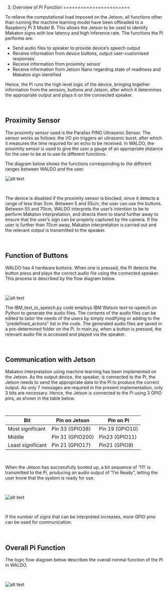 3. Overview of Pi Function
=======================

To relieve the computational load imposed on the Jetson, all functions other than running the machine learning model have been offloaded to a Raspberry Pi 3 Model B. This allows the Jetson to be used to identify Makaton signs with low latency and high inference rate. The functions the Pi performs are:

* Send audio files to speaker to provide device’s speech output
* Receive information from device buttons, output user-customised responses
* Receive information from proximity sensor
* Receive information from Jetson Nano regarding state of readiness and Makaton sign identified

Hence, the Pi runs the high level logic of the device, bringing together information from the sensors, buttons and Jetson, after which it determines the appropriate output and plays it on the connected speaker.

<Br>
  
Proximity Sensor
---------------

The proximity sensor used is the Parallax PING Ultrasonic Sensor. The sensor works as follows: the I/O pin triggers an ultrasonic burst, after which it measures the time required for an echo to be received. In WALDO, the proximity sensor is used to give the user a gauge of an appropriate distance for the user to be at to use its different functions.

The diagram below shows the functions corresponding to the different ranges between WALDO and the user.

![alt text](https://github.com/patrickjohncyh/ibm-waldo/blob/master/imgs/sensor_ranges.png "Sensor Ranges")

<Br>
  
The device is disabled if the proximity sensor is blocked, since it detects a range of less than 5cm. Between 5 and 55cm, the user can use the buttons. Between 55 and 70cm, WALDO interprets the user’s intention to be to perform Makaton interpretation, and directs them to stand further away to ensure that the user’s sign can be properly captured by the camera. If the user is further than 70cm away, Makaton interpretation is carried out and the relevant output is transmitted to the speaker.

<Br>
  
Function of Buttons
-------------------

WALDO has 4 hardware buttons. When one is pressed, the Pi detects the button press and plays the correct audio file using the connected speaker. This process is described by the flow diagram below.

<Br>

![alt text](https://github.com/patrickjohncyh/ibm-waldo/blob/master/imgs/audio_flow.png "Logic flow diagram for audio output from Pi")

The IBM_text_to_speech.py code employs IBM Watson text-to-speech on Python to generate the audio files. The contents of the audio files can be edited to tailor the needs of the users by simply modifying or adding to the “predefined_actions” list in the code. The generated audio files are saved in a pre-determined folder on the Pi. In main.py, when a button is pressed, the relevant audio file is accessed and played via the speaker.

<Br>
  
Communication with Jetson
-------------------------

Makaton interpretation using machine learning has been implemented on the Jetson. As the output device, the speaker, is connected to the Pi, the Jetson needs to send the appropriate data to the Pi to produce the correct output. As only 7 messages are required in the present implementation, only 3 bits are necessary. Hence, the Jetson is connected to the Pi using 3 GPIO pins, as shown in the table below.

<Br>
  
|**Bit**|**Pin on Jetson**|**Pin on Pi**|
|-------|-----------------|-------------|
|Most significant|Pin 33 (GPIO38)|Pin 19 (GPIO10)|
|Middle|Pin 31 (GPIO200)|Pin23 (GPIO11)|
|Least significant|Pin 21 (GPIO17)|Pin21 (GPIO9)|

<Br>
  
When the Jetson has successfully booted up, a bit sequence of ‘111’ is transmitted to the Pi, producing an audio output of “I’m Ready”, letting the user know that the system is ready for use.

 <Br>

![alt text](https://github.com/patrickjohncyh/ibm-waldo/blob/master/imgs/jetson_to_pi.png "Pin connection between Jetson and Pi")

<Br>

If the number of signs that can be interpreted increases, more GPIO pins can be used for communication.

<Br>

Overall Pi Function
-------------------

The logic flow diagram below describes the overall normal function of the Pi in WALDO.

<Br>

![alt text](https://github.com/patrickjohncyh/ibm-waldo/blob/master/imgs/pi%20logic.jpg "Pi logic flow diagram")
